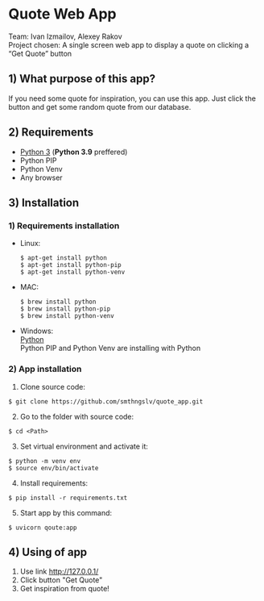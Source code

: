 # Quote Web App

Team: Ivan Izmailov, Alexey Rakov \
Project chosen: A single screen web app to display a quote on clicking a “Get Quote” button

## 1) What purpose of this app?

If you need some quote for inspiration, you can use this app. Just click the button and get some random quote from our database.


## 2) Requirements
* [Python 3](python.org) (**Python 3.9** preffered)
* Python PIP
* Python Venv
* Any browser

## 3) Installation

### 1) Requirements installation

* Linux:
    ~~~
    $ apt-get install python
    $ apt-get install python-pip
    $ apt-get install python-venv
    ~~~
* MAC:
    ~~~
    $ brew install python
    $ brew install python-pip
    $ brew install python-venv
    ~~~
* Windows: \
    [Python](https://www.python.org/downloads/release/python-396/) \
    Python PIP and Python Venv are installing with Python
    

### 2) App installation

1) Clone source code:
~~~
$ git clone https://github.com/smthngslv/quote_app.git
~~~

2) Go to the folder with source code:
~~~
$ cd <Path>
~~~
3) Set virtual environment and activate it:
~~~
$ python -m venv env
$ source env/bin/activate
~~~
4) Install requirements:
~~~
$ pip install -r requirements.txt
~~~
5) Start app by this command:
~~~
$ uvicorn qoute:app
~~~

## 4) Using of app
1) Use link http://127.0.0.1/
1) Click button "Get Quote"
2) Get inspiration from quote!
